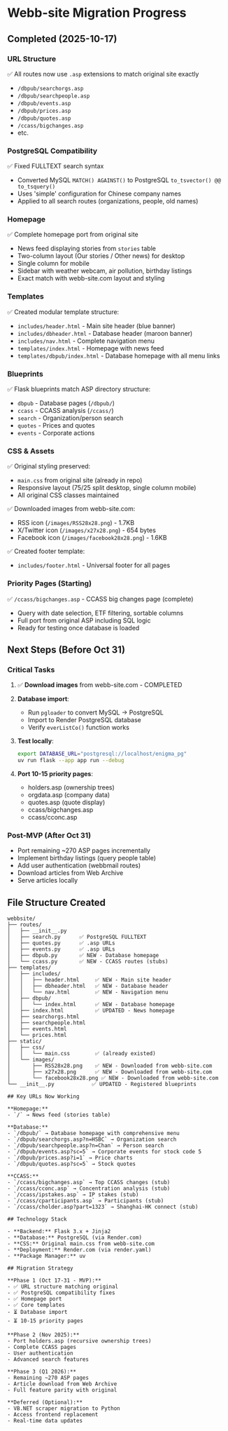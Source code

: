 # Webb-site Migration Progress

## Completed (2025-10-17)

### URL Structure
✅ All routes now use `.asp` extensions to match original site exactly
- `/dbpub/searchorgs.asp`
- `/dbpub/searchpeople.asp`
- `/dbpub/events.asp`
- `/dbpub/prices.asp`
- `/dbpub/quotes.asp`
- `/ccass/bigchanges.asp`
- etc.

### PostgreSQL Compatibility
✅ Fixed FULLTEXT search syntax
- Converted MySQL `MATCH() AGAINST()` to PostgreSQL `to_tsvector() @@ to_tsquery()`
- Uses 'simple' configuration for Chinese company names
- Applied to all search routes (organizations, people, old names)

### Homepage
✅ Complete homepage port from original site
- News feed displaying stories from `stories` table
- Two-column layout (Our stories / Other news) for desktop
- Single column for mobile
- Sidebar with weather webcam, air pollution, birthday listings
- Exact match with webb-site.com layout and styling

### Templates
✅ Created modular template structure:
- `includes/header.html` - Main site header (blue banner)
- `includes/dbheader.html` - Database header (maroon banner)
- `includes/nav.html` - Complete navigation menu
- `templates/index.html` - Homepage with news feed
- `templates/dbpub/index.html` - Database homepage with all menu links

### Blueprints
✅ Flask blueprints match ASP directory structure:
- `dbpub` - Database pages (`/dbpub/`)
- `ccass` - CCASS analysis (`/ccass/`)
- `search` - Organization/person search
- `quotes` - Prices and quotes
- `events` - Corporate actions

### CSS & Assets
✅ Original styling preserved:
- `main.css` from original site (already in repo)
- Responsive layout (75/25 split desktop, single column mobile)
- All original CSS classes maintained

✅ Downloaded images from webb-site.com:
- RSS icon (`/images/RSS28x28.png`) - 1.7KB
- X/Twitter icon (`/images/x27x28.png`) - 654 bytes
- Facebook icon (`/images/facebook28x28.png`) - 1.6KB

✅ Created footer template:
- `includes/footer.html` - Universal footer for all pages

### Priority Pages (Starting)
✅ `/ccass/bigchanges.asp` - CCASS big changes page (complete)
- Query with date selection, ETF filtering, sortable columns
- Full port from original ASP including SQL logic
- Ready for testing once database is loaded

## Next Steps (Before Oct 31)

### Critical Tasks
1. ✅ **Download images** from webb-site.com - COMPLETED

2. **Database import**:
   - Run `pgloader` to convert MySQL → PostgreSQL
   - Import to Render PostgreSQL database
   - Verify `everListCo()` function works

3. **Test locally**:
   ```bash
   export DATABASE_URL="postgresql://localhost/enigma_pg"
   uv run flask --app app run --debug
   ```

4. **Port 10-15 priority pages**:
   - holders.asp (ownership trees)
   - orgdata.asp (company data)
   - quotes.asp (quote display)
   - ccass/bigchanges.asp
   - ccass/cconc.asp

### Post-MVP (After Oct 31)
- Port remaining ~270 ASP pages incrementally
- Implement birthday listings (query people table)
- Add user authentication (webbmail routes)
- Download articles from Web Archive
- Serve articles locally

## File Structure Created

```
webbsite/
├── routes/
│   ├── __init__.py
│   ├── search.py      ✅ PostgreSQL FULLTEXT
│   ├── quotes.py      ✅ .asp URLs
│   ├── events.py      ✅ .asp URLs
│   ├── dbpub.py       ✅ NEW - Database homepage
│   └── ccass.py       ✅ NEW - CCASS routes (stubs)
├── templates/
│   ├── includes/
│   │   ├── header.html     ✅ NEW - Main site header
│   │   ├── dbheader.html   ✅ NEW - Database header
│   │   └── nav.html        ✅ NEW - Navigation menu
│   ├── dbpub/
│   │   └── index.html      ✅ NEW - Database homepage
│   ├── index.html          ✅ UPDATED - News homepage
│   ├── searchorgs.html
│   ├── searchpeople.html
│   ├── events.html
│   └── prices.html
├── static/
│   ├── css/
│   │   └── main.css        ✅ (already existed)
│   └── images/
│       ├── RSS28x28.png    ✅ NEW - Downloaded from webb-site.com
│       ├── x27x28.png      ✅ NEW - Downloaded from webb-site.com
│       └── facebook28x28.png ✅ NEW - Downloaded from webb-site.com
└── __init__.py            ✅ UPDATED - Registered blueprints

## Key URLs Now Working

**Homepage:**
- `/` → News feed (stories table)

**Database:**
- `/dbpub/` → Database homepage with comprehensive menu
- `/dbpub/searchorgs.asp?n=HSBC` → Organization search
- `/dbpub/searchpeople.asp?n=Chan` → Person search
- `/dbpub/events.asp?sc=5` → Corporate events for stock code 5
- `/dbpub/prices.asp?i=1` → Price charts
- `/dbpub/quotes.asp?sc=5` → Stock quotes

**CCASS:**
- `/ccass/bigchanges.asp` → Top CCASS changes (stub)
- `/ccass/cconc.asp` → Concentration analysis (stub)
- `/ccass/ipstakes.asp` → IP stakes (stub)
- `/ccass/cparticipants.asp` → Participants (stub)
- `/ccass/cholder.asp?part=1323` → Shanghai-HK connect (stub)

## Technology Stack

- **Backend:** Flask 3.x + Jinja2
- **Database:** PostgreSQL (via Render.com)
- **CSS:** Original main.css from webb-site.com
- **Deployment:** Render.com (via render.yaml)
- **Package Manager:** uv

## Migration Strategy

**Phase 1 (Oct 17-31 - MVP):**
- ✅ URL structure matching original
- ✅ PostgreSQL compatibility fixes
- ✅ Homepage port
- ✅ Core templates
- ⏳ Database import
- ⏳ 10-15 priority pages

**Phase 2 (Nov 2025):**
- Port holders.asp (recursive ownership trees)
- Complete CCASS pages
- User authentication
- Advanced search features

**Phase 3 (Q1 2026):**
- Remaining ~270 ASP pages
- Article download from Web Archive
- Full feature parity with original

**Deferred (Optional):**
- VB.NET scraper migration to Python
- Access frontend replacement
- Real-time data updates
